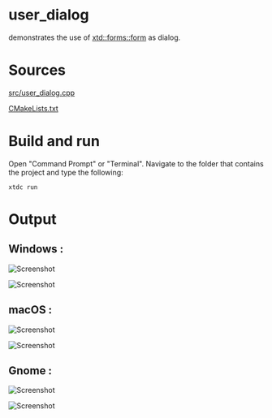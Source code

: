 # user_dialog

demonstrates the use of [xtd::forms::form](../../../src/xtd_forms/include/xtd/forms/form.hpp) as dialog.

# Sources

[src/user_dialog.cpp](src/user_dialog.cpp)

[CMakeLists.txt](CMakeLists.txt)

# Build and run

Open "Command Prompt" or "Terminal". Navigate to the folder that contains the project and type the following:

```shell
xtdc run
```

# Output

## Windows :

![Screenshot](../../../docs/pictures/examples/user_dialog_w.png)

![Screenshot](../../../docs/pictures/examples/user_dialog_wd.png)

## macOS :

![Screenshot](../../../docs/pictures/examples/user_dialog_m.png)

![Screenshot](../../../docs/pictures/examples/user_dialog_md.png)

## Gnome :

![Screenshot](../../../docs/pictures/examples/user_dialog_g.png)

![Screenshot](../../../docs/pictures/examples/user_dialog_gd.png)
